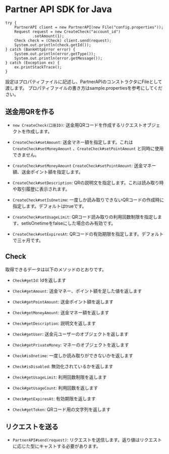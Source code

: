 # Partner API SDK for Java

```
try {
    PartnerAPI client = new PartnerAPI(new File("config.properties"));
    Request request = new CreateCheck("account_id")
            .setAmount(1);
    Check check = (Check) client.send(request);
    System.out.println(check.getId());
} catch (BankHttpError error) {
    System.out.println(error.getType());
    System.out.println(error.getMessage());
} catch (Exception ex) {
    ex.printStackTrace();
}
```

設定はプロパティファイルに記述し、PartnerAPIのコンストラクタにFileとして渡します。
プロパティファイルの書き方はsample.propertiesを参考にしてください。

## 送金用QRを作る

* `new CreateCheck(口座ID)`: 送金用QRコードを作成するリクエストオブジェクトを作成します。

* `CreateCheck#setAmount`: 送金マネー額を指定します。これは `CreateCheck#setMoneyAmount` 、`CreateCheck#setPointAmount` と同時に使用できません。

* `CreateCheck#setMoneyAmount` `CreateCheck#setPointAmount`: 送金マネー額、送金ポイント額を指定します。

* `CreateCheck#setDescription`: QRの説明文を指定します。これは読み取り時や取引履歴に表示されます。

* `CreateCheck#setIsOnetime`: 一度しか読み取りできないQRコードの作成時に指定します。デフォルトはtrueです。

* `CreateCheck#setUsageLimit`: QRコード読み取りの利用回数制限を指定します、setIsOnetimeをfalseにした場合のみ有効です。

* `CreateCheck#setExpiresAt`: QRコードの有効期限を指定します。デフォルトで三ヶ月です。

## Check

取得できるデータは以下のメソッドのとおりです。

* `Check#getId`: Idを返します

* `Check#getAmount`: 送金マネー、ポイント額を足した値を返します

* `Check#getPointAmount`: 送金ポイント額を返します

* `Check#getMoneyAmount`: 送金マネー額を返します

* `Check#getDescription`: 説明文を返します

* `Check#getUser`: 送金元ユーザーのオブジェクトを返します

* `Check#getPrivateMoney`: マネーのオブジェクトを返します

* `Check#isOnetime`: 一度しか読み取りができないかを返します

* `Check#isDisabled`: 無効化されているかを返します

* `Check#getUsageLimit`: 利用回数制限を返します

* `Check#getUsageCount`: 利用回数を返します

* `Check#getExpiresAt`: 有効期限を返します

* `Check#getToken`: QRコード用の文字列を返します

## リクエストを送る

* `PartnerAPI#send(request)`: リクエストを送信します。返り値はリクエストに応じた型にキャストする必要があります。
